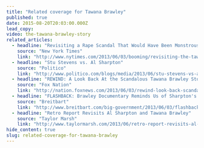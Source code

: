 ```yaml
---
title: "Related coverage for Tawana Brawley"
published: true
date: 2015-08-20T20:03:00.000Z
lead_copy:
video: the-tawana-brawley-story
related_articles:
  - headline: "Revisiting a Rape Scandal That Would Have Been Monstrous if True"
    source: "New York Times"
    link: "http://www.nytimes.com/2013/06/03/booming/revisiting-the-tawana-brawley-rape-scandal.html?ref=booming&_r=0"
  - headline: "Stu Stevens vs. Al Sharpton"
    source: "Politico"
    link: "http://www.politico.com/blogs/media/2013/06/stu-stevens-vs-al-sharpton-165242.html"
  - headline: "REWIND: A Look Back At the Scandalous Tawana Brawley Story"
    source: "Fox Nation"
    link: "http://nation.foxnews.com/2013/06/03/rewind-look-back-scandalous-tawana-brawley-story"
  - headline: "FLASHBACK: Brawley Documentary Reminds Us of Sharpton's Past"
    source: "Breitbart"
    link: "http://www.breitbart.com/big-government/2013/06/03/flashback-brawley-video-reminds-us-how-horrible-al-sharpton-is/"
  - headline: "Retro Report Revisits Al Sharpton and Tawana Brawley"
    source: "Taylor Marsh"
    link: "http://www.taylormarsh.com/2013/06/retro-report-revisits-al-sharpton-and-tawana-brawley/"
hide_content: true
slug: related-coverage-for-tawana-brawley
---
```


